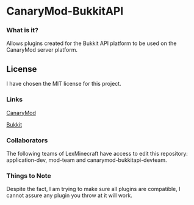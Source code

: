 CanaryMod-BukkitAPI
=======================

### What is it?
Allows plugins created for the Bukkit API platform to be used on the CanaryMod server platform.

## License
I have chosen the MIT license for this project.

### Links
[CanaryMod](https://github.com/CanaryModTeam/CanaryMod)

[Bukkit](https://github.com/Bukkit/Bukkit)

### Collaborators
The following teams of LexMinecraft have access to edit this repository: application-dev, mod-team and canarymod-bukkitapi-devteam.

### Things to Note
Despite the fact, I am trying to make sure all plugins are compatible, I cannot assure any plugin you throw at it will work.